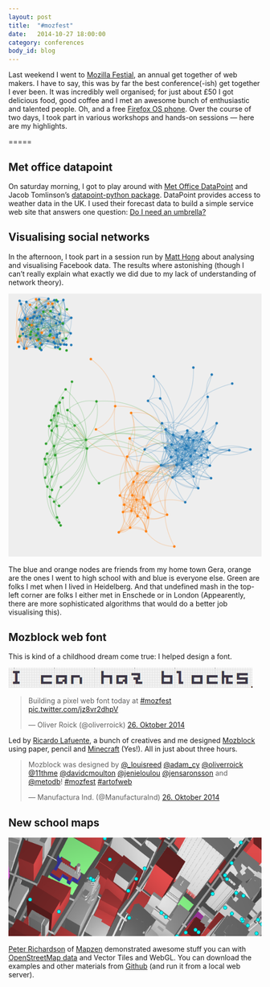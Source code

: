 ```yaml
---
layout: post
title:  "#mozfest"
date:   2014-10-27 18:00:00
category: conferences
body_id: blog
---
```


Last weekend I went to [Mozilla Festial](http://2014.mozillafestival.org/), an annual get together of web makers. I have to say, this was by far the best conference(-ish) get together I ever been. It was incredibly well organised; for just about £50 I got delicious food, good coffee and I met an awesome bunch of enthusiastic and talented people. Oh, and a free [Firefox OS phone](https://www.mozilla.org/en-US/firefox/os/). Over the course of two days, I took part in various workshops and hands-on sessions — here are my highlights.

=====

## Met office datapoint

On saturday morning, I got to play around with [Met Office DataPoint](http://www.metoffice.gov.uk/datapoint/) and Jacob Tomlinson’s [datapoint-python package](https://github.com/jacobtomlinson/datapoint-python). DataPoint provides access to weather data in the UK. I used their forecast data to build a simple service web site that answers one question: [Do I need an umbrella?](http://lab.oliverroick.de/umbrella/)

## Visualising social networks

In the afternoon, I took part in a session run by [Matt Hong](https://twitter.com/AllGoneMattHong) about analysing and visualising Facebook data.  The results where astonishing (though I can’t really explain what exactly we did due to my lack of understanding of network theory).

![My Facebook friend graph](/build/img/mozfest_facebook.png)

The blue and orange nodes are friends from my home town Gera, orange are the ones I went to high school with and blue is everyone else. Green are folks I met when I lived in Heidelberg. And that undefined mash in the top-left corner are folks I either met in Enschede or in London (Appearently, there are more sophisticated algorithms that would do a better job visualising this). 

## Mozblock web font

This is kind of a childhood dream come true: I helped design a font. 

[![Mozblock](/build/img/mozblock.png)](http://manufacturaindependente.com/blocktype/)

<div class="twitter">
<blockquote class="twitter-tweet" lang="de"><p>Building a pixel web font today at <a href="https://twitter.com/hashtag/mozfest?src=hash">#mozfest</a> <a href="http://t.co/jz8vr2dhpV">pic.twitter.com/jz8vr2dhpV</a></p>&mdash; Oliver Roick (@oliverroick) <a href="https://twitter.com/oliverroick/status/526369683197677568">26. Oktober 2014</a></blockquote>
<script async src="//platform.twitter.com/widgets.js" charset="utf-8"></script>
</div>

Led by [Ricardo Lafuente](https://twitter.com/rlaf), a bunch of creatives and me designed [Mozblock](http://manufacturaindependente.com/blocktype/) using paper, pencil and [Minecraft](https://minecraft.net/) (Yes!). All in just about three hours.

<div class="twitter">
<blockquote class="twitter-tweet" lang="de"><p>Mozblock was designed by <a href="https://twitter.com/_LouisReed">@_louisreed</a> <a href="https://twitter.com/Adam_CY">@adam_cy</a> <a href="https://twitter.com/oliverroick">@oliverroick</a> <a href="https://twitter.com/11thMe">@11thme</a> <a href="https://twitter.com/davidcmoulton">@davidcmoulton</a> <a href="https://twitter.com/jenieloulou">@jenieloulou</a> <a href="https://twitter.com/jensaronsson">@jensaronsson</a> and <a href="https://twitter.com/metodb">@metodb</a>! <a href="https://twitter.com/hashtag/mozfest?src=hash">#mozfest</a> <a href="https://twitter.com/hashtag/artofweb?src=hash">#artofweb</a></p>&mdash; Manufactura Ind. (@ManufacturaInd) <a href="https://twitter.com/ManufacturaInd/status/526380048241397762">26. Oktober 2014</a></blockquote>
<script async src="//platform.twitter.com/widgets.js" charset="utf-8"></script>
</div>

## New school maps

![OSM webgl](/build/img/osm_webgl.png)

[Peter Richardson](https://twitter.com/mxxtxr) of [Mapzen](https://mapzen.com/) demonstrated awesome stuff you can with [OpenStreetMap data](http://osm.org) and Vector Tiles and WebGL.  You can download the examples and other materials from [Github](https://github.com/tangrams/osm-webgl-demos) (and run it from a local web server).
